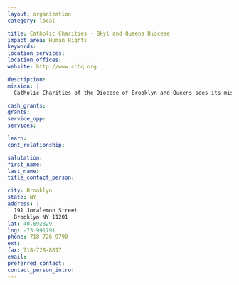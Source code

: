 ```yaml
---
layout: organization
category: local

title: Catholic Charities - Bkyl and Queens Diocese
impact_area: Human Rights
keywords: 
location_services: 
location_offices: 
website: http://www.ccbq.org

description: 
mission: |
  Catholic Charities of the Diocese of Brooklyn and Queens sees its mission as sharing in the promotion of unity among all persons by seeking to develop caring communities. 

cash_grants: 
grants: 
service_opp: 
services: 

learn: 
cont_relationship: 

salutation: 
first_name: 
last_name: 
title_contact_person: 

city: Brooklyn
state: NY
address: |
  191 Joralemon Street  
  Brooklyn NY 11201
lat: 40.692829
lng: -73.991791
phone: 718-726-9790
ext: 
fax: 718-728-8817
email: 
preferred_contact: 
contact_person_intro: 
---
```

